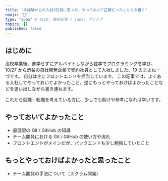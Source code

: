 ```yaml
---
title: "未経験からの入社3日目に思った、やっておいて正解だったこととか書く"
emoji: "🐙"
type: "idea" # tech: 技術記事 / idea: アイデア
topics: []
published: false
---
```


## はじめに

高校卒業後、進学せずにアルバイトしながら独学でプログラミングを学び、10/27 から渋谷の自社開発企業で契約社員として入社しました、19 のまよねーづです。
自分は主にフロントエンドを担当しています。
この記事では、よくある入社してやっておいてよかったこと、逆にもっとやっておけばよかったことなどを思い出しながら書き連ねます。

これから就職・転職を考えている方に、少しでも助けや参考になれば幸いです。

## やっておいてよかったこと

- 最低限の Git / GitHub の知識
- チーム開発における Git / GitHub の使い方や流れ
- フロントエンドがメインだが、バックエンドも少し勉強していたこと

## もっとやっておけばよかったと思ったこと

- チーム開発の手法について（スクラム開発）
